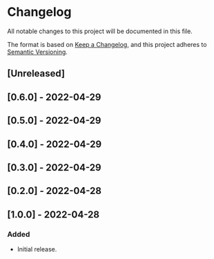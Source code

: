 # Changelog

All notable changes to this project will be documented in this file.

The format is based on [Keep a Changelog](https://keepachangelog.com/en/1.0.0/),
and this project adheres to [Semantic Versioning](https://semver.org/spec/v2.0.0.html).

## [Unreleased]

## [0.6.0] - 2022-04-29

## [0.5.0] - 2022-04-29

## [0.4.0] - 2022-04-29

## [0.3.0] - 2022-04-29

## [0.2.0] - 2022-04-28

## [1.0.0] - 2022-04-28

### Added
- Initial release.
